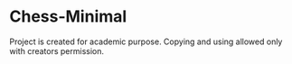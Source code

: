 # Chess-Minimal
Project is created for academic purpose. Copying and using allowed only with creators permission.
